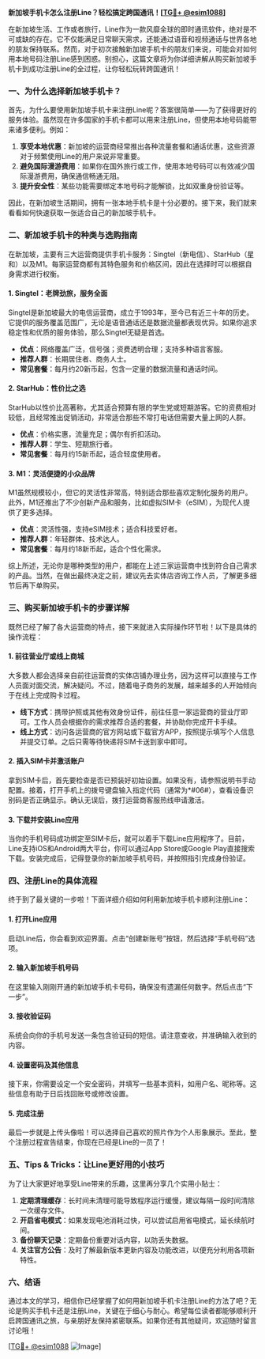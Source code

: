 **新加坡手机卡怎么注册Line？轻松搞定跨国通讯！[[TG💪+ @esim1088](https://t.me/s/esim1088)]**

在新加坡生活、工作或者旅行，Line作为一款风靡全球的即时通讯软件，绝对是不可或缺的存在。它不仅能满足日常聊天需求，还能通过语音和视频通话与世界各地的朋友保持联系。然而，对于初次接触新加坡手机卡的朋友们来说，可能会对如何用本地号码注册Line感到困惑。别担心，这篇文章将为你详细讲解从购买新加坡手机卡到成功注册Line的全过程，让你轻松玩转跨国通讯！

### 一、为什么选择新加坡手机卡？

首先，为什么要使用新加坡手机卡来注册Line呢？答案很简单——为了获得更好的服务体验。虽然现在许多国家的手机卡都可以用来注册Line，但使用本地号码能带来诸多便利。例如：

1. **享受本地优惠**：新加坡的运营商经常推出各种流量套餐和通话优惠，这些资源对于频繁使用Line的用户来说非常重要。
2. **避免国际漫游费用**：如果你在国外旅行或工作，使用本地号码可以有效减少国际漫游费用，确保通信畅通无阻。
3. **提升安全性**：某些功能需要绑定本地号码才能解锁，比如双重身份验证等。

因此，在新加坡生活期间，拥有一张本地手机卡是十分必要的。接下来，我们就来看看如何快速获取一张适合自己的新加坡手机卡。

### 二、新加坡手机卡的种类与选购指南

在新加坡，主要有三大运营商提供手机卡服务：Singtel（新电信）、StarHub（星和）以及M1。每家运营商都有其特色服务和价格区间，因此在选择时可以根据自身需求进行权衡。

#### 1. Singtel：老牌劲旅，服务全面

Singtel是新加坡最大的电信运营商，成立于1993年，至今已有近三十年的历史。它提供的服务覆盖范围广，无论是语音通话还是数据流量都表现优异。如果你追求稳定性和优质的服务体验，那么Singtel无疑是首选。

- **优点**：网络覆盖广泛，信号强；资费透明合理；支持多种语言客服。
- **推荐人群**：长期居住者、商务人士。
- **常见套餐**：每月约20新币起，包含一定量的数据流量和通话时间。

#### 2. StarHub：性价比之选

StarHub以性价比高著称，尤其适合预算有限的学生党或短期游客。它的资费相对较低，且经常推出促销活动，非常适合那些不常打电话但需要大量上网的人群。

- **优点**：价格实惠，流量充足；偶尔有折扣活动。
- **推荐人群**：学生、短期旅行者。
- **常见套餐**：每月约15新币起，适合轻度使用者。

#### 3. M1：灵活便捷的小众品牌

M1虽然规模较小，但它的灵活性非常高，特别适合那些喜欢定制化服务的用户。此外，M1还推出了不少创新产品和服务，比如虚拟SIM卡（eSIM），为现代人提供了更多选择。

- **优点**：灵活性强，支持eSIM技术；适合科技爱好者。
- **推荐人群**：年轻群体、技术达人。
- **常见套餐**：每月约18新币起，适合个性化需求。

综上所述，无论你是哪种类型的用户，都能在上述三家运营商中找到符合自己需求的产品。当然，在做出最终决定之前，建议先去实体店咨询工作人员，了解更多细节后再下单购买。

### 三、购买新加坡手机卡的步骤详解

既然已经了解了各大运营商的特点，接下来就进入实际操作环节啦！以下是具体的操作流程：

#### 1. 前往营业厅或线上商城

大多数人都会选择亲自前往运营商的实体店铺办理业务，因为这样可以直接与工作人员面对面交流，解决疑问。不过，随着电子商务的发展，越来越多的人开始倾向于在线上完成购卡过程。

- **线下方式**：携带护照或其他有效身份证件，前往任意一家运营商的营业厅即可。工作人员会根据你的需求推荐合适的套餐，并协助你完成开卡手续。
- **线上方式**：访问各运营商的官方网站或下载官方APP，按照提示填写个人信息并提交订单。之后只需等待快递将SIM卡送到家中即可。

#### 2. 插入SIM卡并激活账户

拿到SIM卡后，首先要检查是否已预装好初始设置。如果没有，请参照说明书手动配置。接着，打开手机上的拨号键盘输入指定代码（通常为*#06#），查看设备识别码是否正确显示。确认无误后，拨打运营商客服热线申请激活。

#### 3. 下载并安装Line应用

当你的手机号码成功绑定至SIM卡后，就可以着手下载Line应用程序了。目前，Line支持iOS和Android两大平台，你可以通过App Store或Google Play直接搜索下载。安装完成后，记得登录你的新加坡手机号码，并按照指引完成身份验证。

### 四、注册Line的具体流程

终于到了最关键的一步啦！下面详细介绍如何利用新加坡手机卡顺利注册Line：

#### 1. 打开Line应用

启动Line后，你会看到欢迎界面。点击“创建新账号”按钮，然后选择“手机号码”选项。

#### 2. 输入新加坡手机号码

在这里输入刚刚开通的新加坡手机卡号码，确保没有遗漏任何数字。然后点击“下一步”。

#### 3. 接收验证码

系统会向你的手机号发送一条包含验证码的短信。请注意查收，并准确输入收到的内容。

#### 4. 设置密码及其他信息

接下来，你需要设定一个安全密码，并填写一些基本资料，如用户名、昵称等。这些信息有助于日后找回账号或修改设置。

#### 5. 完成注册

最后一步就是上传头像啦！可以选择自己喜欢的照片作为个人形象展示。至此，整个注册过程宣告结束，你现在已经是Line的一员了！

### 五、Tips & Tricks：让Line更好用的小技巧

为了让大家更好地享受Line带来的乐趣，这里再分享几个实用小贴士：

1. **定期清理缓存**：长时间未清理可能导致程序运行缓慢，建议每隔一段时间清除一次缓存文件。
2. **开启省电模式**：如果发现电池消耗过快，可以尝试启用省电模式，延长续航时间。
3. **备份聊天记录**：定期备份重要对话内容，以防丢失数据。
4. **关注官方公告**：及时了解最新版本更新内容及功能改进，以便充分利用各项新特性。

### 六、结语

通过本文的学习，相信你已经掌握了如何用新加坡手机卡注册Line的方法了吧？无论是购买手机卡还是注册Line，关键在于细心与耐心。希望每位读者都能够顺利开启跨国通讯之旅，与亲朋好友保持紧密联系。如果你还有其他疑问，欢迎随时留言讨论哦！

[[TG💪+ @esim1088](https://t.me/s/esim1088) ![Image](https://i.postimg.cc/4NQfJmqS/Snipaste-2025-05-13-00-14-12.png)]